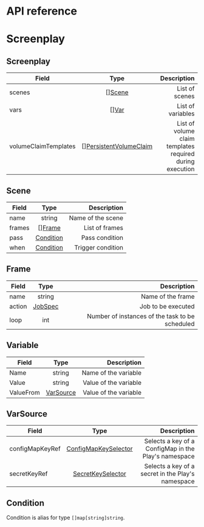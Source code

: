 # API reference

# Screenplay

## Screenplay
| Field                |            Type            |                                              Description |
|----------------------|:--------------------------:|---------------------------------------------------------:|
| scenes               |         \[][Scene]         |                                           List of scenes |
| vars                 |          \[][Var]          |                                        List of variables |
| volumeClaimTemplates | \[][PersistentVolumeClaim] | List of volume claim templates required during execution |

## Scene
| Field        |    Type     |                                           Description |
|--------------|:-----------:|------------------------------------------------------:|
| name         |   string    |                                     Name of the scene |
| frames       | \[][Frame]  |                                        List of frames |
| pass         | [Condition] |                                        Pass condition |
| when         | [Condition] |                                     Trigger condition |

## Frame
| Field        |   Type    |                                           Description |
|--------------|:---------:|------------------------------------------------------:|
| name         |  string   |                                     Name of the frame |
| action       | [JobSpec] |                                    Job to be executed |
| loop         |    int    |       Number of instances of the task to be scheduled |

## Variable
| Field     |    Type     |           Description |
|-----------|:-----------:|----------------------:|
| Name      |   string    |  Name of the variable |
| Value     |   string    | Value of the variable |
| ValueFrom | [VarSource] | Value of the variable |

## VarSource

| Field           |          Type          |                                          Description |
|-----------------|:----------------------:|-----------------------------------------------------:|
| configMapKeyRef | [ConfigMapKeySelector] | Selects a key of a ConfigMap in the Play's namespace |
| secretKeyRef    |  [SecretKeySelector]   |    Selects a key of a secret in the Play's namespace |

## Condition
Condition is alias for type `[]map[string]string`.

[Scene]: #scene
[Frame]: #frame
[JobSpec]: https://kubernetes.io/docs/reference/generated/kubernetes-api/v1.17/#jobspec-v1-batch
[Condition]: #condition
[Var]: #variable
[VarSource]: #varsource
[InputFieldSelector]: #InputFieldSelector
[ConfigMapKeySelector]: https://kubernetes.io/docs/reference/generated/kubernetes-api/v1.17/#configmapkeyselector-v1-core
[SecretKeySelector]: https://kubernetes.io/docs/reference/generated/kubernetes-api/v1.17/#secretkeyselector-v1-core
[gjsonpath]: https://github.com/tidwall/gjson#path-syntax
[PersistentVolumeClaim]: https://kubernetes.io/docs/reference/generated/kubernetes-api/v1.17/#persistentvolumeclaim-v1-core
